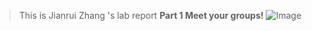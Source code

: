 > This is Jianrui Zhang 's lab report
**Part 1 Meet your groups!**
![Image](https://user-images.githubusercontent.com/103210019/162643716-88272544-8204-43c7-a84f-c828f212f471.png)


